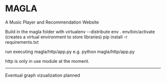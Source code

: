 MAGLA 
=====
A Music Player and Recommendation Website 

Build in the magla folder with 
virtualenv --distribute env
. env/bin/activate (creates a virtual environment to store libraries)
pip install -r requirements.txt

run executing magla/http/app.py
e.g. python magla/http/app.py

http is only in use module at the moment. 

__________________________________________
Eventual graph vizualization planned
